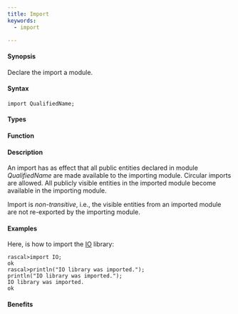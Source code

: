 ```yaml
---
title: Import
keywords:
  - import

---
```


#### Synopsis

Declare the import a module.

#### Syntax

`import QualifiedName;`

#### Types

#### Function

#### Description

An import has as effect that all public entities declared in module _QualifiedName_ are made available to the importing module. Circular imports are allowed. All publicly visible entities in the imported module become available in the importing module.

Import is _non-transitive_, i.e., the visible entities from an imported module are not re-exported by the importing module.

#### Examples

Here, is how to import the [IO](/Library/IO) library:

```rascal-shell
rascal>import IO;
ok
rascal>println("IO library was imported.");
println("IO library was imported.");
IO library was imported.
ok
```

#### Benefits


